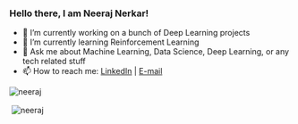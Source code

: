### Hello there, I am Neeraj Nerkar! 



- 🔭 I’m currently working on a bunch of Deep Learning projects 
- 🌱 I’m currently learning Reinforcement Learning
- 💬 Ask me about Machine Learning, Data Science, Deep Learning, or any tech related stuff
- 📫 How to reach me: [LinkedIn](https://www.linkedin.com/in/NeerajNerkar) | [E-mail](mailto:jayparmar7654321@gmail.com)

 

<p><img align="center" src="https://github-readme-stats.vercel.app/api/top-langs?username=nickname8888&show_icons=true&locale=en&layout=compact" alt="neeraj" /></p>

<p>&nbsp;<img align="center" src="https://github-readme-stats.vercel.app/api?username=nickname8888&show_icons=true&locale=en" alt="neeraj" /></p>
